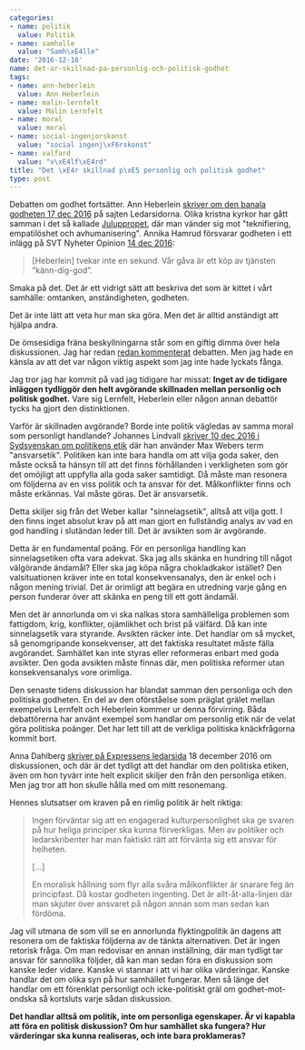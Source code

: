```yaml
---
categories:
- name: politik
  value: Politik
- name: samhalle
  value: "Samh\xE4lle"
date: '2016-12-18'
name: det-ar-skillnad-pa-personlig-och-politisk-godhet
tags:
- name: ann-heberlein
  value: Ann Heberlein
- name: malin-lernfelt
  value: Malin Lernfelt
- name: moral
  value: moral
- name: social-ingenjorskonst
  value: "social ingenj\xF6rskonst"
- name: valfard
  value: "v\xE4lf\xE4rd"
title: "Det \xE4r skillnad p\xE5 personlig och politisk godhet"
type: post
---
```

Debatten om godhet fortsätter. Ann Heberlein [skriver om den banala godheten 17 dec 2016](http://ledarsidorna.se/2016/12/ann-heberlein-den-banala-godheten/) på sajten Ledarsidorna. Olika kristna kyrkor har gått samman i det så kallade [Juluppropet](http://www.juluppropet.se/uppropet/), där man vänder sig mot "teknifiering, empatilöshet och avhumanisering". Annika Hamrud försvarar godheten i ett inlägg på SVT Nyheter Opinion [14 dec 2016](http://www.svt.se/opinion/article11534618.svt):

> [Heberlein] tvekar inte en sekund. Vår gåva är ett köp av tjänsten ”känn-dig-god”.

Smaka på det. Det är ett vidrigt sätt att beskriva det som är kittet i vårt samhälle: omtanken, anständigheten, godheten.

Det är inte lätt att veta hur man ska göra. Men det är alltid anständigt att hjälpa andra.

De ömsesidiga fräna beskyllningarna står som en giftig dimma över hela diskussionen. Jag har redan [redan kommenterat](/2016/12/12/godhet-egoism-kylig-berakning/) debatten. Men jag hade en känsla av att det var någon viktig aspekt som jag inte hade lyckats fånga.

Jag tror jag har kommit på vad jag tidigare har missat: **Inget av de tidigare inläggen tydliggör den helt avgörande skillnaden mellan personlig och politisk godhet.** Vare sig Lernfelt, Heberlein eller någon annan debattör tycks ha gjort den distinktionen.

Varför är skillnaden avgörande? Borde inte politik vägledas av samma moral som personligt handlande? Johannes Lindvall [skriver 10 dec 2016 i Sydsvenskan om politikens etik](http://www.sydsvenskan.se/2016-12-10/konflikternas-mellanvag) där han använder Max Webers term "ansvarsetik". Politiken kan inte bara handla om att vilja goda saker, den måste också ta hänsyn till att det finns förhållanden i verkligheten som gör det omöjligt att uppfylla alla goda saker samtidigt. Då måste man resonera om följderna av en viss politik och ta ansvar för det. Målkonflikter finns och måste erkännas. Val måste göras. Det är ansvarsetik.

Detta skiljer sig från det Weber kallar "sinnelagsetik", alltså att vilja gott. I den finns inget absolut krav på att man gjort en fullständig analys av vad en god handling i slutändan leder till. Det är avsikten som är avgörande.

Detta är en fundamental poäng. För en personliga handling kan sinnelagsetiken ofta vara adekvat. Ska jag alls skänka en hundring till något välgörande ändamål? Eller ska jag köpa några chokladkakor istället? Den valsituationen kräver inte en total konsekvensanalys, den är enkel och i någon mening trivial. Det är orimligt att begära en utredning varje gång en person funderar över att skänka en peng till ett gott ändamål.

Men det är annorlunda om vi ska nalkas stora samhälleliga problemen som fattigdom, krig, konflikter, ojämlikhet och brist på välfärd. Då kan inte sinnelagsetik vara styrande. Avsikten räcker inte. Det handlar om så mycket, så genomgripande konsekvenser, att det faktiska resultatet måste fälla avgörandet. Samhället kan inte styras eller reformeras enbart med goda avsikter. Den goda avsikten måste finnas där, men politiska reformer utan konsekvensanalys vore orimliga.

Den senaste tidens diskussion har blandat samman den personliga och den politiska godheten. En del av den oförståelse som präglat grälet mellan exempelvis Lernfelt och Heberlein kommer ur denna förvirring. Båda debattörerna har använt exempel som handlar om personlig etik när de velat göra politiska poänger. Det har lett till att de verkliga politiska knäckfrågorna kommit bort.

Anna Dahlberg [skriver på Expressens ledarsida](http://www.expressen.se/ledare/anna-dahlberg/fastna-inte-i-goda-mot-onda-fallan/) 18 december 2016 om diskussionen, och där är det tydligt att det handlar om den politiska etiken, även om hon tyvärr inte helt explicit skiljer den från den personliga etiken. Men jag tror att hon skulle hålla med om mitt resonemang.

Hennes slutsatser om kraven på en rimlig politik är helt riktiga:

> Ingen förväntar sig att en engagerad kulturpersonlighet ska ge svaren på hur heliga principer ska kunna förverkligas. Men av politiker och ledarskribenter har man faktiskt rätt att förvänta sig ett ansvar för helheten.
> 
> [...]
> 
> En moralisk hållning som flyr alla svåra målkonflikter är snarare feg än principfast. Då kostar godheten ingenting. Det är allt-åt-alla-linjen där man skjuter över ansvaret på någon annan som man sedan kan fördöma.

Jag vill utmana de som vill se en annorlunda flyktingpolitik än dagens att resonera om de faktiska följderna av de tänkta alternativen. Det är ingen retorisk fråga. Om man redovisar en annan inställning, där man tydligt tar ansvar för sannolika följder, då kan man sedan föra en diskussion som kanske leder vidare. Kanske vi stannar i att vi har olika värderingar. Kanske handlar det om olika syn på hur samhället fungerar. Men så länge det handlar om ett förenklat personligt och icke-politiskt gräl om godhet-mot-ondska så kortsluts varje sådan diskussion.

**Det handlar alltså om politik, inte om personliga egenskaper. Är vi kapabla att föra en politisk diskussion? Om hur samhället ska fungera? Hur värderingar ska kunna realiseras, och inte bara proklameras?**


